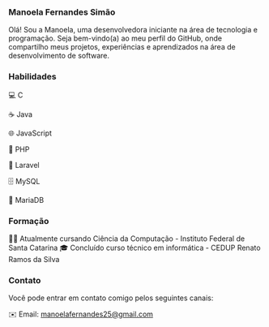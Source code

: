 ### Manoela Fernandes Simão

<!--
**manoela-fs/manoela-fs** is a ✨ _special_ ✨ repository because its `README.md` (this file) appears on your GitHub profile.
!-->

 Olá! Sou a Manoela, uma desenvolvedora iniciante na área de tecnologia e programação. Seja bem-vindo(a) ao meu perfil do GitHub, onde compartilho meus projetos, experiências e aprendizados na área de desenvolvimento de software.

### Habilidades
💻 C

☕ Java

🌐 JavaScript

🐘 PHP

🚀 Laravel

🗄️ MySQL

🐬 MariaDB

### Formação
👩‍🎓 Atualmente cursando Ciência da Computação - Instituto Federal de Santa Catarina
🎓 Concluído curso técnico em informática - CEDUP Renato Ramos da Silva

### Contato
Você pode entrar em contato comigo pelos seguintes canais:

✉️ Email: manoelafernandes25@gmail.com


